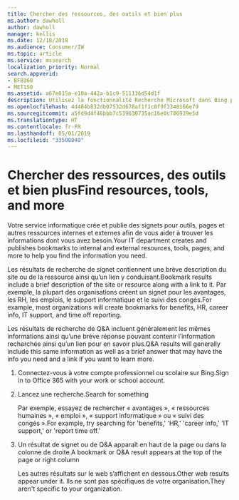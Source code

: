 ```yaml
---
title: Chercher des ressources, des outils et bien plus
ms.author: dawholl
author: dawholl
manager: kellis
ms.date: 12/18/2018
ms.audience: Consumer/IW
ms.topic: article
ms.service: mssearch
localization_priority: Normal
search.appverid:
- BFB160
- MET150
ms.assetid: a67e015a-e10a-442a-b1c9-511136d54d1f
description: Utilisez la fonctionnalité Recherche Microsoft dans Bing pour trouver des sites intranet, des ressources, des outils et des liens vers des informations internes
ms.openlocfilehash: 4d484b832db07532d678af1f1c0f9f3348166e79
ms.sourcegitcommit: a5fd9d4f46bbb7c539630735ac16e0c786939e5d
ms.translationtype: HT
ms.contentlocale: fr-FR
ms.lasthandoff: 05/01/2019
ms.locfileid: "33508840"
---
```

# <a name="find-resources-tools-and-more"></a><span data-ttu-id="95ddc-103">Chercher des ressources, des outils et bien plus</span><span class="sxs-lookup"><span data-stu-id="95ddc-103">Find resources, tools, and more</span></span>

<span data-ttu-id="95ddc-104">Votre service informatique crée et publie des signets pour outils, pages et autres ressources internes et externes afin de vous aider à trouver les informations dont vous avez besoin.</span><span class="sxs-lookup"><span data-stu-id="95ddc-104">Your IT department creates and publishes bookmarks to internal and external resources, tools, pages, and more to help you find the information you need.</span></span>
  
<span data-ttu-id="95ddc-105">Les résultats de recherche de signet contiennent une brève description du site ou de la ressource ainsi qu’un lien y conduisant.</span><span class="sxs-lookup"><span data-stu-id="95ddc-105">Bookmark results include a brief description of the site or resource along with a link to it.</span></span> <span data-ttu-id="95ddc-106">Par exemple, la plupart des organisations créent un signet pour les avantages, les RH, les emplois, le support informatique et le suivi des congés.</span><span class="sxs-lookup"><span data-stu-id="95ddc-106">For example, most organizations will create bookmarks for benefits, HR, career info, IT support, and time off reporting.</span></span>
  
<span data-ttu-id="95ddc-107">Les résultats de recherche de Q&A incluent généralement les mêmes informations ainsi qu’une brève réponse pouvant contenir l’information recherchée ainsi qu’un lien pour en savoir plus.</span><span class="sxs-lookup"><span data-stu-id="95ddc-107">Q&A results will generally include this same information as well as a brief answer that may have the info you need and a link if you want to learn more.</span></span>
  
1. <span data-ttu-id="95ddc-108">Connectez-vous à votre compte professionnel ou scolaire sur Bing.</span><span class="sxs-lookup"><span data-stu-id="95ddc-108">Sign in to Office 365 with your work or school account.</span></span> 
    
2. <span data-ttu-id="95ddc-109">Lancez une recherche.</span><span class="sxs-lookup"><span data-stu-id="95ddc-109">Search for something</span></span>
    
    <span data-ttu-id="95ddc-110">Par exemple, essayez de rechercher « avantages », « ressources humaines », « emploi », « support informatique » ou « suivi des congés ».</span><span class="sxs-lookup"><span data-stu-id="95ddc-110">For example, try searching for 'benefits,' 'HR,' 'career info,' 'IT support,' or 'report time off.'</span></span>
    
3. <span data-ttu-id="95ddc-111">Un résultat de signet ou de Q&A apparaît en haut de la page ou dans la colonne de droite.</span><span class="sxs-lookup"><span data-stu-id="95ddc-111">A bookmark or Q&A result appears at the top of the page or right column</span></span>
    
    <span data-ttu-id="95ddc-112">Les autres résultats sur le web s’affichent en dessous.</span><span class="sxs-lookup"><span data-stu-id="95ddc-112">Other web results appear under it.</span></span> <span data-ttu-id="95ddc-113">Ils ne sont pas spécifiques de votre organisation.</span><span class="sxs-lookup"><span data-stu-id="95ddc-113">They aren't specific to your organization.</span></span>

  

